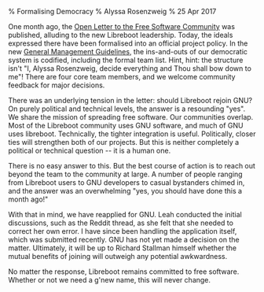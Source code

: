 % Formalising Democracy
% Alyssa Rosenzweig
% 25 Apr 2017

One month ago, the [Open Letter to the Free Software Community](/news/unity.md)
was published, alluding to the new Libreboot leadership. Today, the ideals
expressed there have been formalised into an official project policy. In the
new [General Management Guidelines](/management.md), the ins-and-outs of our
democratic system is codified, including the formal team list. Hint, hint: the
structure isn't "I, Alyssa Rosenzweig, decide everything and Thou shall bow
down to me"! There are four core team members, and we welcome community
feedback for major decisions.

There was an underlying tension in the letter: should Libreboot rejoin GNU? On
purely political and technical levels, the answer is a resounding "yes". We
share the mission of spreading free software. Our communities overlap. Most of
the Libreboot community uses GNU software, and much of GNU uses libreboot.
Technically, the tighter integration is useful. Politically, closer ties will
strengthen both of our projects. But this is neither completely a political or
technical question -- it is a human one.

There is no easy answer to this. But the best course of action is to reach out
beyond the team to the community at large. A number of people ranging from
Libreboot users to GNU developers to casual bystanders chimed in, and the
answer was an overwhelming "yes, you should have done this a month ago!"

With that in mind, we have reapplied for GNU. Leah conducted the initial
discussions, such as the Reddit thread, as she felt that she needed to correct
her own error. I have since been handling the application itself, which was
submitted recently. GNU has not yet made a decision on the matter. Ultimately,
it will be up to Richard Stallman himself whether the mutual benefits of
joining will outweigh any potential awkwardness.

No matter the response, Libreboot remains committed to free software. Whether
or not we need a g'new name, this will never change.

